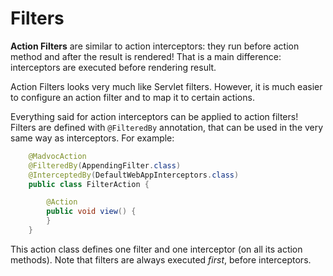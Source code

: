 # Filters

**Action Filters** are similar to action interceptors: they run before action
method and after the result is rendered! That is a main difference:
interceptors are executed before rendering result.

Action Filters looks very much like Servlet filters. However, it is much easier
to configure an action filter and to map it to certain actions.

Everything said for action interceptors can be applied to action filters!
Filters are defined with `@FilteredBy` annotation, that can be used
in the very same way as interceptors. For example:

~~~~~ java
    @MadvocAction
    @FilteredBy(AppendingFilter.class)
    @InterceptedBy(DefaultWebAppInterceptors.class)
    public class FilterAction {

        @Action
        public void view() {
        }
    }
~~~~~

This action class defines one filter and one interceptor (on all its action
methods). Note that filters are always executed _first_, before interceptors.
